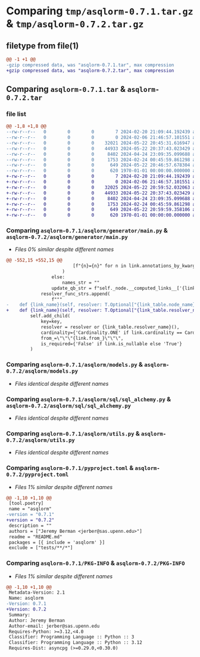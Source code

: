 # Comparing `tmp/asqlorm-0.7.1.tar.gz` & `tmp/asqlorm-0.7.2.tar.gz`

## filetype from file(1)

```diff
@@ -1 +1 @@
-gzip compressed data, was "asqlorm-0.7.1.tar", max compression
+gzip compressed data, was "asqlorm-0.7.2.tar", max compression
```

## Comparing `asqlorm-0.7.1.tar` & `asqlorm-0.7.2.tar`

### file list

```diff
@@ -1,8 +1,8 @@
--rw-r--r--   0        0        0        7 2024-02-20 21:09:44.192439 asqlorm-0.7.1/README.md
--rw-r--r--   0        0        0        0 2024-02-06 21:46:57.101551 asqlorm-0.7.1/asqlorm/__init__.py
--rw-r--r--   0        0        0    32021 2024-05-22 20:45:31.616947 asqlorm-0.7.1/asqlorm/generator/main.py
--rw-r--r--   0        0        0    44933 2024-05-22 20:37:43.023429 asqlorm-0.7.1/asqlorm/models.py
--rw-r--r--   0        0        0     8402 2024-04-24 23:09:35.099688 asqlorm-0.7.1/asqlorm/sql/sql_alchemy.py
--rw-r--r--   0        0        0     1753 2024-02-24 00:45:59.861298 asqlorm-0.7.1/asqlorm/utils.py
--rw-r--r--   0        0        0      649 2024-05-22 20:46:57.678304 asqlorm-0.7.1/pyproject.toml
--rw-r--r--   0        0        0      620 1970-01-01 00:00:00.000000 asqlorm-0.7.1/PKG-INFO
+-rw-r--r--   0        0        0        7 2024-02-20 21:09:44.192439 asqlorm-0.7.2/README.md
+-rw-r--r--   0        0        0        0 2024-02-06 21:46:57.101551 asqlorm-0.7.2/asqlorm/__init__.py
+-rw-r--r--   0        0        0    32025 2024-05-22 20:59:52.032063 asqlorm-0.7.2/asqlorm/generator/main.py
+-rw-r--r--   0        0        0    44933 2024-05-22 20:37:43.023429 asqlorm-0.7.2/asqlorm/models.py
+-rw-r--r--   0        0        0     8402 2024-04-24 23:09:35.099688 asqlorm-0.7.2/asqlorm/sql/sql_alchemy.py
+-rw-r--r--   0        0        0     1753 2024-02-24 00:45:59.861298 asqlorm-0.7.2/asqlorm/utils.py
+-rw-r--r--   0        0        0      649 2024-05-22 20:59:59.358106 asqlorm-0.7.2/pyproject.toml
+-rw-r--r--   0        0        0      620 1970-01-01 00:00:00.000000 asqlorm-0.7.2/PKG-INFO
```

### Comparing `asqlorm-0.7.1/asqlorm/generator/main.py` & `asqlorm-0.7.2/asqlorm/generator/main.py`

 * *Files 0% similar despite different names*

```diff
@@ -552,15 +552,15 @@
                         [f"{n}={n}" for n in link.annotations_by_kwarg.keys()]
                     )
                 else:
                     names_str = ""
                 update_qb_str = f"self._node.__computed_links__['{link_name}'].update_qb(self._qb{names_str})"
             resolver_func_strs.append(
                 f"""
-    def {link_name}(self, resolver: T.Optional["{link_table.node_name}"] = None, key: str = "{link_name}"{kwargs_str}) -> "{table.node_name}":
+    def {link_name}(self, resolver: T.Optional["{link_table.resolver_name}"] = None, key: str = "{link_name}"{kwargs_str}) -> "{table.node_name}":
         self.add_child(
             key=key,
             resolver = resolver or {link_table.resolver_name}(),
             cardinality={'Cardinality.ONE' if link.cardinality == Cardinality.ONE else 'Cardinality.MANY'},
             from_=\"\"\"{link.from_}\"\"\",
             is_required={'False' if link.is_nullable else 'True'}
         )
```

### Comparing `asqlorm-0.7.1/asqlorm/models.py` & `asqlorm-0.7.2/asqlorm/models.py`

 * *Files identical despite different names*

### Comparing `asqlorm-0.7.1/asqlorm/sql/sql_alchemy.py` & `asqlorm-0.7.2/asqlorm/sql/sql_alchemy.py`

 * *Files identical despite different names*

### Comparing `asqlorm-0.7.1/asqlorm/utils.py` & `asqlorm-0.7.2/asqlorm/utils.py`

 * *Files identical despite different names*

### Comparing `asqlorm-0.7.1/pyproject.toml` & `asqlorm-0.7.2/pyproject.toml`

 * *Files 1% similar despite different names*

```diff
@@ -1,10 +1,10 @@
 [tool.poetry]
 name = "asqlorm"
-version = "0.7.1"
+version = "0.7.2"
 description = ""
 authors = ["Jeremy Berman <jerber@sas.upenn.edu>"]
 readme = "README.md"
 packages = [{ include = 'asqlorm' }]
 exclude = ["tests/**/*"]
```

### Comparing `asqlorm-0.7.1/PKG-INFO` & `asqlorm-0.7.2/PKG-INFO`

 * *Files 1% similar despite different names*

```diff
@@ -1,10 +1,10 @@
 Metadata-Version: 2.1
 Name: asqlorm
-Version: 0.7.1
+Version: 0.7.2
 Summary: 
 Author: Jeremy Berman
 Author-email: jerber@sas.upenn.edu
 Requires-Python: >=3.12,<4.0
 Classifier: Programming Language :: Python :: 3
 Classifier: Programming Language :: Python :: 3.12
 Requires-Dist: asyncpg (>=0.29.0,<0.30.0)
```


